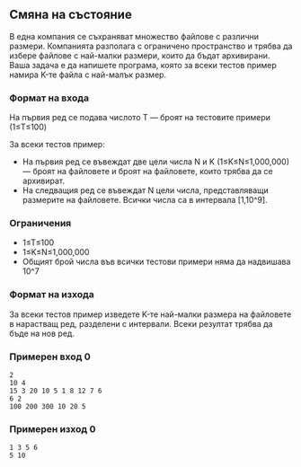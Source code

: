 ## Смяна на състояние

В една компания се съхраняват множество файлове с различни размери. Компанията разполага с ограничено пространство и трябва да избере файлове с най-малки размери, които да бъдат архивирани. Ваша задача е да напишете програма, която за всеки тестов пример намира K-те файла с най-малък размер. 

### Формат на входа

На първия ред се подава числото T — броят на тестовите примери (1≤T≤100)

За всеки тестов пример:
- На първия ред се въвеждат две цели числа N и K (1≤K≤N≤1,000,000)— броят на файловете и броят на файловете, които трябва да се архивират.
- На следващия ред се въвеждат N цели числа, представляващи размерите на файловете. Всички числа са в интервала [1,10^9]. 

### Ограничения

- 1≤T≤100
- 1≤K≤N≤1,000,000
- Общият брой числа във всички тестови примери няма да надвишава 10^7


### Формат на изхода

За всеки тестов пример изведете K-те най-малки размера на файловете в нарастващ ред, разделени с интервали. Всеки резултат трябва да бъде на нов ред. 

### Примерен вход 0

```
2 
10 4 
15 3 20 10 5 1 8 12 7 6 
6 2 
100 200 300 10 20 5   
```

### Примерен изход 0

```
1 3 5 6  
5 10 
```

